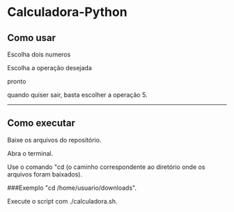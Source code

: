# Calculadora-Python
## Como usar 

Escolha dois numeros

Escolha a operação desejada

pronto

quando quiser sair, basta escolher a operação 5.

__________________________________________________

## Como executar 

Baixe os arquivos do repositório.

Abra o terminal.

Use o comando "cd (o caminho correspondente ao diretório onde os arquivos foram baixados).

###Exemplo "cd /home/usuario/downloads".

Execute o script com ./calculadora.sh.


